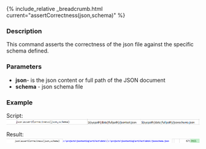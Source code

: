 {% include_relative _breadcrumb.html current="assertCorrectness(json,schema)" %}


### Description
This command asserts the correctness of the json file against the specific schema defined.


### Parameters
- **json**\- is the json content or full path of the JSON document
- **schema** \- json schema file


### Example
Script:<br/>
![script](image/assertCorrectness_01.png)

Result:<br/>
![output](image/assertCorrectness_02.png)

